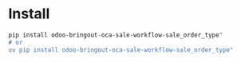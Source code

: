 # Install

```bash
pip install odoo-bringout-oca-sale-workflow-sale_order_type"
# or
uv pip install odoo-bringout-oca-sale-workflow-sale_order_type"
```
